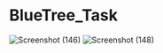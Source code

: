 # BlueTree_Task

![Screenshot (146)](https://user-images.githubusercontent.com/77849905/154694126-31cb2149-7ed1-4fcd-9123-cd192f7664f9.png)
![Screenshot (148)](https://user-images.githubusercontent.com/77849905/154694779-3fce50d2-9ee2-4f2b-917f-2ea89eb670f2.png)
